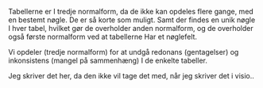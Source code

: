Tabellerne er I tredje normalform, da de ikke kan opdeles flere gange, med en bestemt nøgle. De er så korte som muligt. 
Samt der findes en unik nøgle I hver tabel, hvilket gør de overholder anden normalform, og de overholder også første normalform ved at tabellerne Har et nøglefelt.

Vi opdeler (tredje normalform) for at undgå redonans (gentagelser) og inkonsistens (mangel på sammenhæng) I de enkelte tabeller.

Jeg skriver det her, da den ikke vil tage det med, når jeg skriver det i visio..
